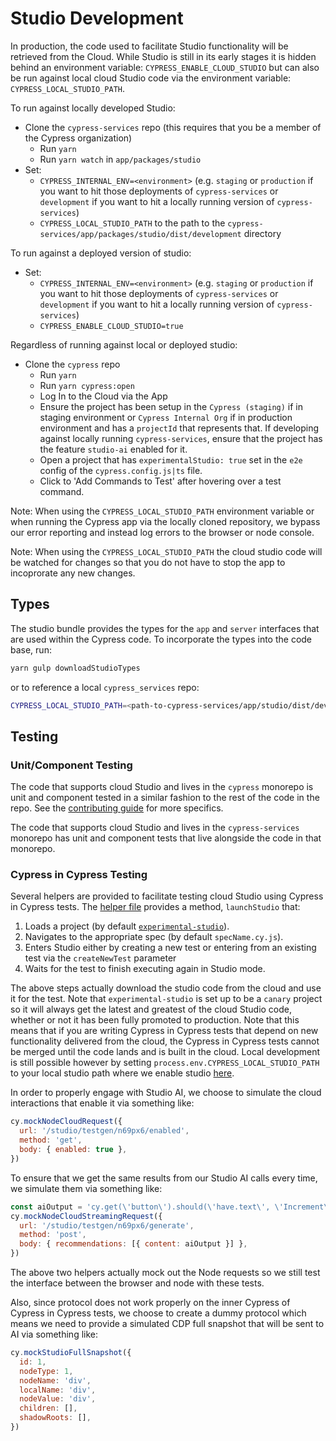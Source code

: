 # Studio Development

In production, the code used to facilitate Studio functionality will be retrieved from the Cloud. While Studio is still in its early stages it is hidden behind an environment variable: `CYPRESS_ENABLE_CLOUD_STUDIO` but can also be run against local cloud Studio code via the environment variable: `CYPRESS_LOCAL_STUDIO_PATH`.

To run against locally developed Studio:

- Clone the `cypress-services` repo (this requires that you be a member of the Cypress organization)
  - Run `yarn`
  - Run `yarn watch` in `app/packages/studio`
- Set:
  - `CYPRESS_INTERNAL_ENV=<environment>` (e.g. `staging` or `production` if you want to hit those deployments of `cypress-services` or `development` if you want to hit a locally running version of `cypress-services`)
  - `CYPRESS_LOCAL_STUDIO_PATH` to the path to the `cypress-services/app/packages/studio/dist/development` directory
 
To run against a deployed version of studio:

- Set:
  - `CYPRESS_INTERNAL_ENV=<environment>` (e.g. `staging` or `production` if you want to hit those deployments of `cypress-services` or `development` if you want to hit a locally running version of `cypress-services`)
  - `CYPRESS_ENABLE_CLOUD_STUDIO=true`

Regardless of running against local or deployed studio:

- Clone the `cypress` repo
  - Run `yarn`
  - Run `yarn cypress:open`
  - Log In to the Cloud via the App
  - Ensure the project has been setup in the `Cypress (staging)` if in staging environment or `Cypress Internal Org` if in production environment and has a `projectId` that represents that. If developing against locally running `cypress-services`, ensure that the project has the feature `studio-ai` enabled for it.
  - Open a project that has `experimentalStudio: true` set in the `e2e` config of the `cypress.config.js|ts` file.
  - Click to 'Add Commands to Test' after hovering over a test command.

Note: When using the `CYPRESS_LOCAL_STUDIO_PATH` environment variable or when running the Cypress app via the locally cloned repository, we bypass our error reporting and instead log errors to the browser or node console.

Note: When using the `CYPRESS_LOCAL_STUDIO_PATH` the cloud studio code will be watched for changes so that you do not have to stop the app to incoprorate any new changes.

## Types

The studio bundle provides the types for the `app` and `server` interfaces that are used within the Cypress code. To incorporate the types into the code base, run:

```sh
yarn gulp downloadStudioTypes
```

or to reference a local `cypress_services` repo:

```sh
CYPRESS_LOCAL_STUDIO_PATH=<path-to-cypress-services/app/studio/dist/development-directory> yarn gulp downloadStudioTypes
```

## Testing

### Unit/Component Testing

The code that supports cloud Studio and lives in the `cypress` monorepo is unit and component tested in a similar fashion to the rest of the code in the repo. See the [contributing guide](https://github.com/cypress-io/cypress/blob/ad353fcc0f7fdc51b8e624a2a1ef4e76ef9400a0/CONTRIBUTING.md?plain=1#L366) for more specifics.

The code that supports cloud Studio and lives in the `cypress-services` monorepo has unit and component tests that live alongside the code in that monorepo.

### Cypress in Cypress Testing

Several helpers are provided to facilitate testing cloud Studio using Cypress in Cypress tests. The [helper file](https://github.com/cypress-io/cypress/blob/ad353fcc0f7fdc51b8e624a2a1ef4e76ef9400a0/packages/app/cypress/e2e/studio/helper.ts) provides a method, `launchStudio` that:

1. Loads a project (by default [`experimental-studio`](https://github.com/cypress-io/cypress/tree/develop/system-tests/projects/experimental-studio)).
2. Navigates to the appropriate spec (by default `specName.cy.js`).
3. Enters Studio either by creating a new test or entering from an existing test via the `createNewTest` parameter
4. Waits for the test to finish executing again in Studio mode.

The above steps actually download the studio code from the cloud and use it for the test. Note that `experimental-studio` is set up to be a `canary` project so it will always get the latest and greatest of the cloud Studio code, whether or not it has been fully promoted to production. Note that this means that if you are writing Cypress in Cypress tests that depend on new functionality delivered from the cloud, the Cypress in Cypress tests cannot be merged until the code lands and is built in the cloud. Local development is still possible however by setting `process.env.CYPRESS_LOCAL_STUDIO_PATH` to your local studio path where we enable studio [here](https://github.com/cypress-io/cypress/blob/develop/packages/frontend-shared/cypress/e2e/e2ePluginSetup.ts#L424).

In order to properly engage with Studio AI, we choose to simulate the cloud interactions that enable it via something like:

```js
cy.mockNodeCloudRequest({
  url: '/studio/testgen/n69px6/enabled',
  method: 'get',
  body: { enabled: true },
})
```

To ensure that we get the same results from our Studio AI calls every time, we simulate them via something like:

```js
const aiOutput = 'cy.get(\'button\').should(\'have.text\', \'Increment\')'
cy.mockNodeCloudStreamingRequest({
  url: '/studio/testgen/n69px6/generate',
  method: 'post',
  body: { recommendations: [{ content: aiOutput }] },
})
```

The above two helpers actually mock out the Node requests so we still test the interface between the browser and node with these tests.

Also, since protocol does not work properly on the inner Cypress of Cypress in Cypress tests, we choose to create a dummy protocol which means we need to provide a simulated CDP full snapshot that will be sent to AI via something like:

```js
cy.mockStudioFullSnapshot({
  id: 1,
  nodeType: 1,
  nodeName: 'div',
  localName: 'div',
  nodeValue: 'div',
  children: [],
  shadowRoots: [],
})
```
